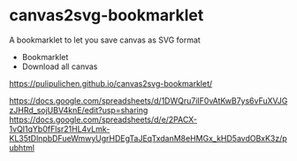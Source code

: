 # canvas2svg-bookmarklet
A bookmarklet to let you save canvas as SVG format

- Bookmarklet
- Download all canvas

https://pulipulichen.github.io/canvas2svg-bookmarklet/

https://docs.google.com/spreadsheets/d/1DWQru7iIF0vAtKwB7ys6vFuXVJGzJHRd_sojUBV4knE/edit?usp=sharing
https://docs.google.com/spreadsheets/d/e/2PACX-1vQI1qYb0fFlsr21HL4vLmk-KL35tDlnpbDFueWmwyUgrHDEgTaJEqTxdanM8eHMGx_kHD5avdOBxK3z/pubhtml
